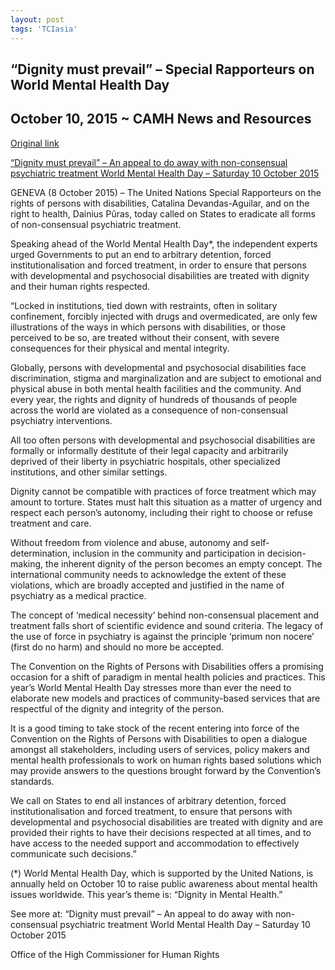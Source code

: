 ```yaml
---
layout: post
tags: 'TCIasia'
---
```


## “Dignity must prevail” – Special Rapporteurs on World Mental Health Day
October 10, 2015 ~ CAMH News and Resources	
------------------------------------------
[Original link](https://transformingcommunitiesforinclusion.wordpress.com/2015/10/10/dignity-must-prevail-special-rapporteurs-on-world-mental-health-day)


[“Dignity must prevail” – An appeal to do away with non-consensual psychiatric treatment World Mental Health Day – Saturday 10 October 2015](http://www.ohchr.org/EN/NewsEvents/Pages/DisplayNews.aspx?NewsID=16583&LangID=E)

GENEVA (8 October 2015) – The United Nations Special Rapporteurs on the rights of persons with disabilities, Catalina  Devandas-Aguilar, and on the right to health, Dainius Pûras, today called on States to eradicate all forms of non-consensual psychiatric treatment.

Speaking ahead of the World Mental Health Day*, the independent experts urged Governments to put an end to arbitrary detention, forced institutionalisation and forced treatment, in order to ensure that persons with developmental and psychosocial disabilities are treated with dignity and their human rights respected.

“Locked in institutions, tied down with restraints, often in solitary confinement, forcibly injected with drugs and overmedicated, are only few illustrations of the ways in which persons with disabilities, or those perceived to be so, are treated without their consent, with severe consequences for their physical and mental integrity.

Globally, persons with developmental and psychosocial disabilities face discrimination, stigma and marginalization and are subject to emotional and physical abuse in both mental health facilities and the community.  And every year, the rights and dignity of hundreds of thousands of people across the world are violated as a consequence of non-consensual psychiatry interventions.

All too often persons with developmental and psychosocial disabilities are formally or informally destitute of their legal capacity and arbitrarily deprived of their liberty in psychiatric hospitals, other specialized institutions, and other similar settings.

Dignity cannot be compatible with practices of force treatment which may amount to torture. States must halt this situation as a matter of urgency and respect each person’s autonomy, including their right to choose or refuse treatment and care.

Without freedom from violence and abuse, autonomy and self-determination, inclusion in the community and participation in decision-making, the inherent dignity of the person becomes an empty concept.  The international community needs to acknowledge the extent of these violations, which are broadly accepted and justified in the name of psychiatry as a medical practice.

The concept of ‘medical necessity’ behind non-consensual placement and treatment falls short of scientific evidence and sound criteria. The legacy of the use of force in psychiatry is against the principle ‘primum non nocere’ (first do no harm) and should no more be accepted.

The Convention on the Rights of Persons with Disabilities offers a promising occasion for a shift of paradigm in mental health policies and practices. This year’s World Mental Health Day stresses more than ever the need to elaborate new models and practices of community-based services that are respectful of the dignity and integrity of the person.

It is a good timing to take stock of the recent entering into force of the Convention on the Rights of Persons with Disabilities to open a dialogue amongst all stakeholders, including users of services, policy makers and mental health professionals to work on human rights based solutions which may provide answers to the questions brought forward by the Convention’s standards.

We call on States to end all instances of arbitrary detention, forced institutionalisation and forced treatment, to ensure that persons with developmental and psychosocial disabilities are treated with dignity and are provided their rights to have their decisions respected at all times, and to have access to the needed support and accommodation to effectively communicate such decisions.”

(*) World Mental Health Day, which is supported by the United Nations, is annually held on October 10 to raise public awareness about mental health issues worldwide. This year’s theme is: “Dignity in Mental Health.”

See more at: “Dignity must prevail” – An appeal to do away with non-consensual psychiatric treatment World Mental Health Day – Saturday 10 October 2015
	
Office of the High Commissioner for Human Rights
